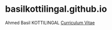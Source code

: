 # basilkottilingal.github.io
Ahmed Basil KOTTILINGAL [Curriculum Vitae](https://basilkottilingal.github.io/) 
